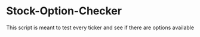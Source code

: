 # Stock-Option-Checker
This script is meant to test every ticker and see if there are options available
